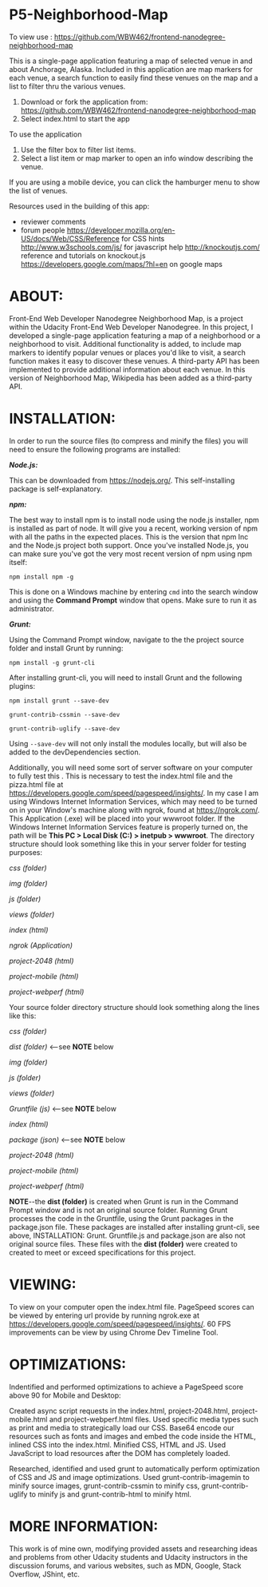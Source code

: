# P5-Neighborhood-Map

To view use : <https://github.com/WBW462/frontend-nanodegree-neighborhood-map>

This is a single-page application featuring a map of selected venue in and about Anchorage, Alaska. Included in this application are map markers for each venue, a search function to easily find these venues on the map and a list to filter thru the various venues.

1. Download or fork the application from: <https://github.com/WBW462/frontend-nanodegree-neighborhood-map>
2. Select index.html to start the app

To use the application

1. Use the filter box to filter list items.
2. Select a list item or map marker to open an info window describing the venue.

If you are using a mobile device, you can click the hamburger menu to show the list of venues.

Resources used in the building of this app:

- reviewer comments
- forum people <https://developer.mozilla.org/en-US/docs/Web/CSS/Reference> for CSS hints <http://www.w3schools.com/js/> for javascript help <http://knockoutjs.com/> reference and tutorials on knockout.js <https://developers.google.com/maps/?hl=en> on google maps

# ABOUT:

Front-End Web Developer Nanodegree Neighborhood Map, is a project within the Udacity Front-End Web Developer Nanodegree. In this project, I developed a single-page application featuring a map of a neighborhood or a neighborhood to visit.  Additional functionality is added, to include map markers to identify popular venues or places you'd like to visit, a search function makes it easy to discover these venues.  A third-party API has been implemented to provide additional information about each venue.  In this version of Neighborhood Map, Wikipedia has been added as a third-party API.

# INSTALLATION:

In order to run the source files (to compress and minify the files) you will need to ensure the following programs are installed:

_**Node.js:**_

This can be downloaded from <https://nodejs.org/>. This self-installing package is self-explanatory.

_**npm:**_

The best way to install npm is to install node using the node.js installer, npm is installed as part of node. It will give you a recent, working version of npm with all the paths in the expected places. This is the version that npm Inc and the Node.js project both support. Once you've installed Node.js, you can make sure you've got the very most recent version of npm using npm itself:

`npm install npm -g`

This is done on a Windows machine by entering `cmd` into the search window and using the **Command Prompt** window that opens. Make sure to run it as administrator.

_**Grunt:**_

Using the Command Prompt window, navigate to the the project source folder and install Grunt by running:

`npm install -g grunt-cli`

After installing grunt-cli, you will need to install Grunt and the following plugins:

`npm install grunt --save-dev`

`grunt-contrib-cssmin --save-dev`

`grunt-contrib-uglify --save-dev`

Using `--save-dev` will not only install the modules locally, but will also be added to the devDependencies section.

Additionally, you will need some sort of server software on your computer to fully test this . This is necessary to test the index.html file and the pizza.html file at <https://developers.google.com/speed/pagespeed/insights/>. In my case I am using Windows Internet Information Services, which may need to be turned on in your Window's machine along with ngrok, found at <https://ngrok.com/>. This Application (.exe) will be placed into your wwwroot folder. If the Windows Internet Information Services feature is properly turned on, the path will be **This PC > Local Disk (C:) > inetpub > wwwroot**. The directory structure should look something like this in your server folder for testing purposes:

_css (folder)_

_img (folder)_

_js (folder)_

_views (folder)_

_index (html)_

_ngrok (Application)_

_project-2048 (html)_

_project-mobile (html)_

_project-webperf (html)_

Your source folder directory structure should look something along the lines like this:

_css (folder)_

_dist (folder)_ <--see **NOTE** below

_img (folder)_

_js (folder)_

_views (folder)_

_Gruntfile (js)_ <--see **NOTE** below

_index (html)_

_package (json)_ <--see **NOTE** below

_project-2048 (html)_

_project-mobile (html)_

_project-webperf (html)_

**NOTE**--the **dist (folder)** is created when Grunt is run in the Command Prompt window and is not an original source folder. Running Grunt processes the code in the Gruntfile, using the Grunt packages in the package.json file. These packages are installed after installing grunt-cli, see above, INSTALLATION: Grunt. Gruntfile.js and package.json are also not original source files. These files with the **dist (folder)** were created to created to meet or exceed specifications for this project.

# VIEWING:

To view on your computer open the index.html file. PageSpeed scores can be viewed by entering url provide by running ngrok.exe at <https://developers.google.com/speed/pagespeed/insights/>. 60 FPS improvements can be view by using Chrome Dev Timeline Tool.

# OPTIMIZATIONS:

Indentified and performed optimizations to achieve a PageSpeed score above 90 for Mobile and Desktop:

Created async script requests in the index.html, project-2048.html, project-mobile.html and project-webperf.html files. Used specific media types such as print and media to strategically load our CSS. Base64 encode our resources such as fonts and images and embed the code inside the HTML, inlined CSS into the index.html. Minified CSS, HTML and JS. Used JavaScript to load resources after the DOM has completely loaded.

Researched, identified and used grunt to automatically perform optimization of CSS and JS and image optimizations. Used grunt-contrib-imagemin to minify source images, grunt-contrib-cssmin to minify css, grunt-contrib-uglify to minify js and grunt-contrib-html to minify html.

# MORE INFORMATION:

This work is of mine own, modifying provided assets and researching ideas and problems from other Udacity students and Udacity instructors in the discussion forums, and various websites, such as MDN, Google, Stack Overflow, JShint, etc.
